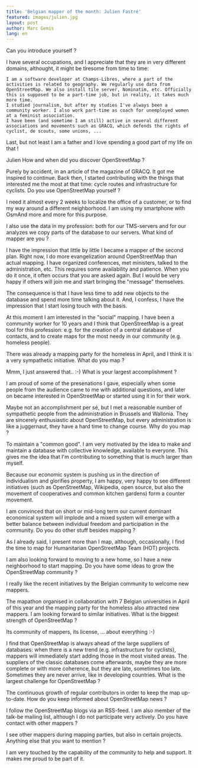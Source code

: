 ```yaml
---
title: 'Belgian mapper of the month: Julien Fastré'
featured: images/julien.jpg
layout: post
author: Marc Gemis
lang: en
---
```


Can you introduce yourself ?

I have several occupations, and I appreciate that they are in very different domains, althought, it might be tiresome from time to time:

    I am a software developer at Champs-Libres, where a part of the activities is related to geography. We regularly use data from OpenStreetMap. We also install tile server, Nominatim, etc. Officially this is supposed to be a part-time job, but in reality, it takes much more time.
    I studied journalism, but after my studies I've always been a community worker. I also work part-time as coach for unemployed women at a feminist association.
    I have been (and sometime I am still) active in several different associations and movements such as GRACQ, which defends the rights of cyclist, de scouts, some unions, ...

Last, but not least I am a father and I love spending a good part of my life on that !

Julien
How and when did you discover OpenStreetMap ?

Purely by accident, in an article of the magazine of GRACQ. It got me inspired to continue. Back then, I started contributing with the things that interested me the most at that time: cycle routes and infrastructure for cyclists.
Do you use OpenStreetMap yourself ?

I need it almost every 2 weeks to localize the office of a customer, or to find my way around a different neighborhood. I am using my smartphone with OsmAnd more and more for this purpose.

I also use the data in my profession: both for our TMS-servers and for our analyzes we copy parts of the database to our servers.
What kind of mapper are you ?

I have the impression that little by little I became a mapper of the second plan. Right now, I do more evangelization around OpenStreetMap than actual mapping. I have organized conferences, met ministers, talked to the administration, etc. This requires some availability and patience. When you do it once, it often occurs that you are asked again. But I would be very happy if others will join me and start bringing the "message" themselves.

The consequence is that I have less time to add new objects to the database and spend more time talking about it. And, I confess, I have the impression that I start losing touch with the basis.

At this moment I am interested in the "social" mapping. I have been a community worker for 10 years and I think that OpenStreetMap is a great tool for this profession: e.g. for the creation of a central database of contacts, and to create maps for the most needy in our community (e.g. homeless people).

There was already a mapping party for the homeless in April, and I think it is a very sympathetic initiative.
What do you map ?

Mmm, I just answered that.. :-)
What is your largest accomplishment ?

I am proud of some of the presenations I gave, especially when some people from the audience came to me with additional questions, and later on became interested in OpenStreetMap or started using it in for their work.

Maybe not an accomplishment per sé, but I met a reasonable number of sympathetic people from the administration in Brussels and Wallonia. They are sincerely enthusiastic about OpenStreetMap, but every administration is like a juggernaut, they have a hard time to change course.
Why do you map ?

To maintain a "common good". I am very motivated by the idea to make and maintain a database with collective knowledge, available to everyone. This gives me the idea that I'm contributing to something that is much larger than myself.

Because our economic system is pushing us in the direction of individualism and glorifies property, I am happy, very happy to see different initiatives (such as OpenStreetMap, Wikipedia, open source, but also the movement of cooperatives and common kitchen gardens) form a counter movement.

I am convinced that on short or mid-long term our current dominant economical system will implode and a mixed system will emerge with a better balance between individual freedom and participation in the community.
Do you do other stuff besides mapping ?

As I already said, I present more than I map, although, occasionally, I find the time to map for Humanitarian OpenStreetMap Team (HOT) projects.

I am also looking forward to moving to a new home, so I have a new neighborhood to start mapping.
Do you have some ideas to grow the OpenStreetMap community ?

I really like the recent initiatives by the Belgian community to welcome new mappers.

The mapathon organised in collaboration with 7 Belgian universities in April of this year and the mapping party for the homeless also attracted new mappers. I am looking forward to similar initiatives.
What is the biggest strength of OpenStreetMap ?

Its community of mappers, its license, ... about everything :-)

I find that OpenStreetMap is always ahead of the large suppliers of databases: when there is a new trend (e.g. infrastructure for cyclists), mappers will immediately start adding those in the most visited areas. The suppliers of the classic databases come afterwards, maybe they are more complete or with more coherence, but they are late, sometimes too late. Sometimes they are never arrive, like in developing countries.
What is the largest challenge for OpenStreetMap ?

The continuous growth of regular contributors in order to keep the map up-to-date.
How do you keep informed about OpenStreetMap news ?

I follow the OpenStreetMap blogs via an RSS-feed. I am also member of the talk-be mailing list, although I do not participate very actively.
Do you have contact with other mappers ?

I see other mappers during mapping parties, but also in certain projects.
Anything else that you want to mention ?

I am very touched by the capability of the community to help and support. It makes me proud to be part of it.
